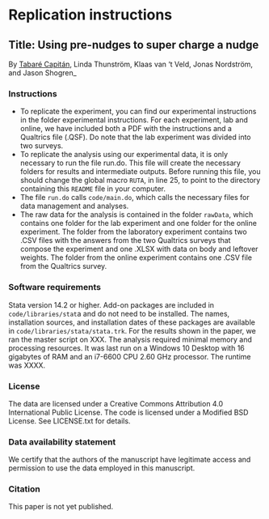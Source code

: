 # Replication instructions

## Title: Using pre-nudges to super charge a nudge

By [Tabaré Capitán](http://tabarecapitan.com), Linda Thunström, Klaas van ‘t Veld, Jonas Nordström, and Jason Shogren_

### Instructions ###

-	To replicate the experiment, you can find our experimental instructions in the folder experimental instructions. For each experiment, lab and online, we have included both a PDF with the instructions and a Qualtrics file (.QSF). Do note that the lab experiment was divided into two surveys.
-	To replicate the analysis using our experimental data, it is only necessary to run the file run.do. This file will create the necessary folders for results and intermediate outputs. Before running this file, you should change the global macro `RUTA`, in line 25, to point to the directory containing this `README` file in your computer. 
-	The file `run.do` calls `code/main.do`, which calls the necessary files for data management and analyses. 
-	The raw data for the analysis is contained in the folder `rawData`, which contains one folder for the lab experiment and one folder for the online experiment. The folder from the laboratory experiment contains two .CSV files with the answers from the two Qualtrics surveys that compose the experiment and one .XLSX with data on body and leftover weights. The folder from the online experiment contains one .CSV file from the Qualtrics survey.

### Software requirements
Stata version 14.2 or higher. Add-on packages are included in `code/libraries/stat`a and do not need to be installed. The names, installation sources, and installation dates of these packages are available in `code/libraries/stata/stata.trk`.
For the results shown in the paper, we ran the master script on XXX. The analysis required minimal memory and processing resources. It was last run on a Windows 10 Desktop with 16 gigabytes of RAM and an i7-6600 CPU 2.60 GHz processor. The runtime was XXXX.

### License
The data are licensed under a Creative Commons Attribution 4.0 International Public License. The code is licensed under a Modified BSD License. See LICENSE.txt for details.

### Data availability statement
We certify that the authors of the manuscript have legitimate access and permission to use the data employed in this manuscript.

### Citation
This paper is not yet published.

